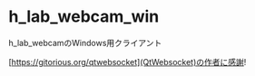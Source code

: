 h_lab_webcam_win
============

h_lab_webcamのWindows用クライアント

[https://gitorious.org/qtwebsocket](QtWebsocket)の作者に感謝!
